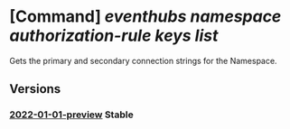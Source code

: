 # [Command] _eventhubs namespace authorization-rule keys list_

Gets the primary and secondary connection strings for the Namespace.

## Versions

### [2022-01-01-preview](/Resources/mgmt-plane/L3N1YnNjcmlwdGlvbnMve30vcmVzb3VyY2Vncm91cHMve30vcHJvdmlkZXJzL21pY3Jvc29mdC5ldmVudGh1Yi9uYW1lc3BhY2VzL3t9L2F1dGhvcml6YXRpb25ydWxlcy97fS9saXN0a2V5cw==/2022-01-01-preview.xml) **Stable**

<!-- mgmt-plane /subscriptions/{}/resourcegroups/{}/providers/microsoft.eventhub/namespaces/{}/authorizationrules/{}/listkeys 2022-01-01-preview -->

